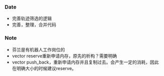 ### Date
- 完善轨迹筛选的逻辑
- 完善，整理，合并代码

### Note
- 芬兰是有机器人工作岗位的
- vector reserve重新申请内存，原先的析构？需要明确
- vector push_back，重新申请内存并且复制过去。会产生一定的消耗，因此在明确大小的时候建议reserve。

